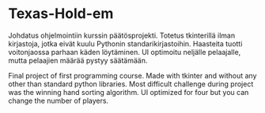 # Texas-Hold-em
Johdatus ohjelmointiin kurssin päätösprojekti. Totetus tkinterillä ilman kirjastoja, jotka eivät kuulu Pythonin standarikirjastoihin. Haasteita tuotti voitonjaossa parhaan käden löytäminen. UI optimoitu neljälle pelaajalle, mutta pelaajien määrää pystyy säätämään.

Final project of first programming course. Made with tkinter and without any other than standard python libraries. Most difficult challenge during project was the winning hand sorting algorithm. UI optimized for four but you can change the number of players.
